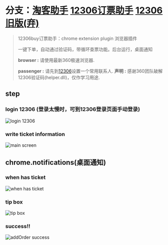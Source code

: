# 分支：[淘客助手](https://github.com/ouqinglai/12306buy/tree/taobaobuy) [12306订票助手](https://github.com/ouqinglai/12306buy) [12306旧版(弃)](https://github.com/ouqinglai/12306buy/tree/old_dama)

> 12306buy订票助手：chrome extension plugin 浏览器插件
>
> 一键下单，自动通过验证码，带循环查票功能。后台运行，桌面通知
>
> **browser :** 请使用最新360极速浏览器.
>
> **passenger :** 请先到[12306](https://kyfw.12306.cn/otn/passengers/addInit)设置一个常用联系人. 
> **声明 :** 感谢360团队破解12306验证码(helper.dll)，仅作学习用途. 

## step

### login 12306 (登录太慢时，可到12306登录页面手动登录)
![login 12306](https://github.com/ouqinglai/12306buy/blob/master/screenshot/login.png)

### write ticket information
![main screen](https://github.com/ouqinglai/12306buy/blob/master/screenshot/main.png)

## chrome.notifications(桌面通知)

### when has ticket
![when has ticket](https://github.com/ouqinglai/12306buy/blob/master/screenshot/hasTicket.png)

### tip box
![tip box](https://github.com/ouqinglai/12306buy/blob/master/screenshot/tip.png)

### success!!
![addOrder success](https://github.com/ouqinglai/12306buy/blob/master/screenshot/success.png)